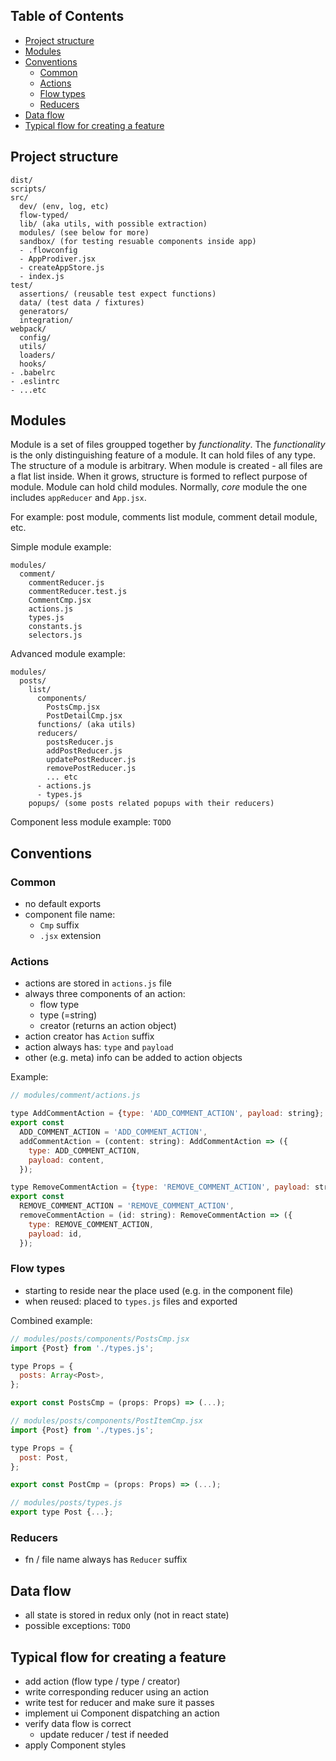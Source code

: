 ## Table of Contents
* [Project structure](#project-structure)
* [Modules](#modules)
* [Conventions](#conventions)
   * [Common](#common)
   * [Actions](#actions)
   * [Flow types](#flow-types)
   * [Reducers](#reducers)
* [Data flow](#data-flow)
* [Typical flow for creating a feature](#typical-flow-for-creating-a-feature)

## Project structure

```
dist/
scripts/
src/
  dev/ (env, log, etc)
  flow-typed/
  lib/ (aka utils, with possible extraction)
  modules/ (see below for more)
  sandbox/ (for testing resuable components inside app)
  - .flowconfig
  - AppProdiver.jsx
  - createAppStore.js
  - index.js
test/
  assertions/ (reusable test expect functions)
  data/ (test data / fixtures)
  generators/
  integration/
webpack/
  config/
  utils/
  loaders/
  hooks/
- .babelrc
- .eslintrc
- ...etc
```

## Modules
Module is a set of files groupped together by *functionality*.
The *functionality* is the only distinguishing feature of a module.
It can hold files of any type.
The structure of a module is arbitrary.
When module is created - all files are a flat list inside.
When it grows, structure is formed to reflect purpose of module.
Module can hold child modules.
Normally, *core* module the one includes `appReducer` and `App.jsx`.

For example: post module, comments list module, comment detail module, etc.

Simple module example:
```
modules/
  comment/
    commentReducer.js
    commentReducer.test.js
    CommentCmp.jsx
    actions.js
    types.js
    constants.js
    selectors.js
```

Advanced module example:
```
modules/
  posts/
    list/
      components/
        PostsCmp.jsx
        PostDetailCmp.jsx
      functions/ (aka utils)
      reducers/
        postsReducer.js
        addPostReducer.js
        updatePostReducer.js
        removePostReducer.js
        ... etc
      - actions.js
      - types.js
    popups/ (some posts related popups with their reducers)
```
Component less module example:
`TODO`

## Conventions
### Common
- no default exports
- component file name:
  - `Cmp` suffix
  - `.jsx` extension

### Actions
- actions are stored in `actions.js` file
- always three components of an action:
  - flow type
  - type (=string)
  - creator (returns an action object)
- action creator has `Action` suffix
- action always has: `type` and `payload`
- other (e.g. meta) info can be added to action objects

Example:
```javascript
// modules/comment/actions.js

type AddCommentAction = {type: 'ADD_COMMENT_ACTION', payload: string};
export const
  ADD_COMMENT_ACTION = 'ADD_COMMENT_ACTION',
  addCommentAction = (content: string): AddCommentAction => ({
    type: ADD_COMMENT_ACTION,
    payload: content,
  });

type RemoveCommentAction = {type: 'REMOVE_COMMENT_ACTION', payload: string};
export const
  REMOVE_COMMENT_ACTION = 'REMOVE_COMMENT_ACTION',
  removeCommentAction = (id: string): RemoveCommentAction => ({
    type: REMOVE_COMMENT_ACTION,
    payload: id,
  });
```

### Flow types
- starting to reside near the place used (e.g. in the component file)
- when reused: placed to `types.js` files and exported

Combined example:
```javascript
// modules/posts/components/PostsCmp.jsx
import {Post} from './types.js';

type Props = {
  posts: Array<Post>,
};

export const PostsCmp = (props: Props) => (...);

// modules/posts/components/PostItemCmp.jsx
import {Post} from './types.js';

type Props = {
  post: Post,
};

export const PostCmp = (props: Props) => (...);

// modules/posts/types.js
export type Post {...};
```

### Reducers
- fn / file name always has `Reducer` suffix

## Data flow
- all state is stored in redux only (not in react state)
- possible exceptions: `TODO`

## Typical flow for creating a feature
- add action (flow type / type / creator)
- write corresponding reducer using an action
- write test for reducer and make sure it passes
- implement ui Component dispatching an action
- verify data flow is correct
  - update reducer / test if needed
- apply Component styles
